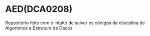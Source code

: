 # AED(DCA0208)
Repositório feito com o intuito de salvar os códigos da disciplina de Algoritmos e Estrutura de Dados
